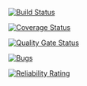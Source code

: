 [![Build Status](https://app.travis-ci.com/valeryami/ladybag33.svg?branch=main)](https://app.travis-ci.com/valeryami/ladybag33)

[![Coverage Status](https://coveralls.io/repos/github/valeryami/ladybag33/badge.svg?branch=main)](https://coveralls.io/github/valeryami/ladybag33?branch=main)

[![Quality Gate Status](https://sonarcloud.io/api/project_badges/measure?project=ladybag33&metric=alert_status)](https://sonarcloud.io/summary/new_code?id=ladybag33)

[![Bugs](https://sonarcloud.io/api/project_badges/measure?project=ladybag33&metric=bugs)](https://sonarcloud.io/summary/new_code?id=ladybag33)

[![Reliability Rating](https://sonarcloud.io/api/project_badges/measure?project=ladybag33&metric=reliability_rating)](https://sonarcloud.io/summary/new_code?id=ladybag33)
